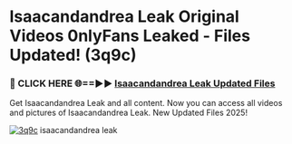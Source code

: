 # Isaacandandrea Leak Original Videos 0nlyFans Leaked - Files Updated! (3q9c)

<h3>🔴 CLICK HERE 🌐==►► <a href="https://tinyurl.com/4seja8ks" rel="nofollow">Isaacandandrea Leak Updated Files</a></h3>

Get Isaacandandrea Leak and all content. Now you can access all videos and pictures of Isaacandandrea Leak. New Updated Files 2025!

[![3q9c](https://i.imgur.com/EWjZXRe.gif)](https://tinyurl.com/4seja8ks)
isaacandandrea leak